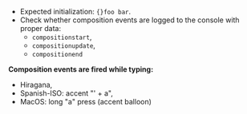 * Expected initialization: `{}foo bar`.
* Check whether composition events are logged to the console with proper data:
  * `compositionstart`,
  * `compositionupdate`,
  * `compositionend`
  
**Composition events are fired while typing:**
* Hiragana,
* Spanish-ISO: accent "' + a",
* MacOS: long "a" press (accent balloon)
